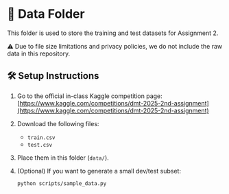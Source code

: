 # 📁 Data Folder

This folder is used to store the training and test datasets for Assignment 2.

⚠️ Due to file size limitations and privacy policies, we do not include the raw data in this repository.

## 🛠️ Setup Instructions

1. Go to the official in-class Kaggle competition page:
   [https://www.kaggle.com/competitions/dmt-2025-2nd-assignment](https://www.kaggle.com/competitions/dmt-2025-2nd-assignment)

2. Download the following files:
   - `train.csv`
   - `test.csv`

3. Place them in this folder (`data/`).

4. (Optional) If you want to generate a small dev/test subset:
   ```bash
   python scripts/sample_data.py
